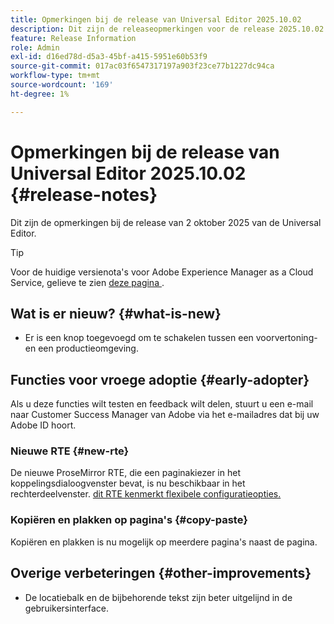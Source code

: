 ```yaml
---
title: Opmerkingen bij de release van Universal Editor 2025.10.02
description: Dit zijn de releaseopmerkingen voor de release 2025.10.02 van de Universal Editor.
feature: Release Information
role: Admin
exl-id: d16ed78d-d5a3-45bf-a415-5951e60b53f9
source-git-commit: 017ac03f6547317197a903f23ce77b1227dc94ca
workflow-type: tm+mt
source-wordcount: '169'
ht-degree: 1%

---
```



# Opmerkingen bij de release van Universal Editor 2025.10.02 {#release-notes}

Dit zijn de opmerkingen bij de release van 2 oktober 2025 van de Universal Editor.

>[!TIP]
>
>Voor de huidige versienota&#39;s voor Adobe Experience Manager as a Cloud Service, gelieve te zien [ deze pagina ](/help/release-notes/release-notes-cloud/release-notes-current.md).

## Wat is er nieuw? {#what-is-new}

* Er is een knop toegevoegd om te schakelen tussen een voorvertoning- en een productieomgeving.

## Functies voor vroege adoptie {#early-adopter}

Als u deze functies wilt testen en feedback wilt delen, stuurt u een e-mail naar Customer Success Manager van Adobe via het e-mailadres dat bij uw Adobe ID hoort.

### Nieuwe RTE {#new-rte}

De nieuwe ProseMirror RTE, die een paginakiezer in het koppelingsdialoogvenster bevat, is nu beschikbaar in het rechterdeelvenster. [ dit RTE kenmerkt flexibele configuratieopties.](/help/implementing/universal-editor/configure-rte.md)

### Kopiëren en plakken op pagina&#39;s {#copy-paste}

Kopiëren en plakken is nu mogelijk op meerdere pagina&#39;s naast de pagina.

## Overige verbeteringen {#other-improvements}

* De locatiebalk en de bijbehorende tekst zijn beter uitgelijnd in de gebruikersinterface.

